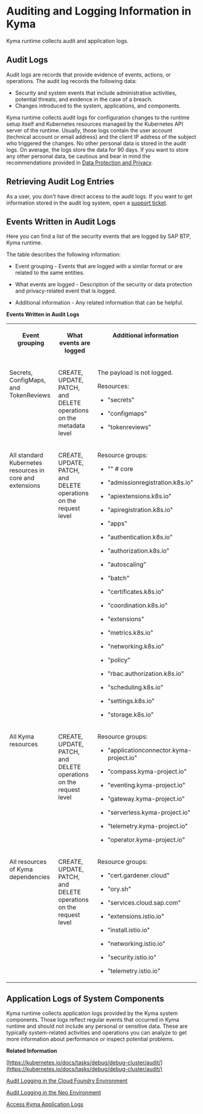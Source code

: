 <!-- loio935e241ca726412597175bef2add8c57 -->

# Auditing and Logging Information in Kyma

Kyma runtime collects audit and application logs.



<a name="loio935e241ca726412597175bef2add8c57__section_jsc_p14_zkb"/>

## Audit Logs

Audit logs are records that provide evidence of events, actions, or operations. The audit log records the following data:

-   Security and system events that include administrative activities, potential threats, and evidence in the case of a breach.
-   Changes introduced to the system, applications, and components.

Kyma runtime collects audit logs for configuration changes to the runtime setup itself and Kubernetes resources managed by the Kubernetes API server of the runtime. Usually, those logs contain the user account \(technical account or email address\) and the client IP address of the subject who triggered the changes. No other personal data is stored in the audit logs. On average, the logs store the data for 90 days. If you want to store any other personal data, be cautious and bear in mind the recommendations provided in [Data Protection and Privacy](data-protection-and-privacy-7e513d3.md).



<a name="loio935e241ca726412597175bef2add8c57__section_kct_3j4_zkb"/>

## Retrieving Audit Log Entries

As a user, you don't have direct access to the audit logs. If you want to get information stored in the audit log system, open a [support ticket](https://support.sap.com/en/index.html).



<a name="loio935e241ca726412597175bef2add8c57__section_mly_gxv_tzb"/>

## Events Written in Audit Logs

Here you can find a list of the security events that are logged by SAP BTP, Kyma runtime.



The table describes the following information:

-   Event grouping - Events that are logged with a similar format or are related to the same entities.

-   What events are logged - Description of the security or data protection and privacy-related event that is logged.

-   Additional information - Any related information that can be helpful.




**Events Written in Audit Logs**


<table>
<tr>
<th valign="top">

Event grouping

</th>
<th valign="top">

What events are logged

</th>
<th valign="top">

Additional information

</th>
</tr>
<tr>
<td valign="top">

Secrets, ConfigMaps, and TokenReviews

</td>
<td valign="top">

CREATE, UPDATE, PATCH, and DELETE operations on the metadata level

</td>
<td valign="top">

The payload is not logged.

Resources:

-   "secrets"

-   "configmaps"

-   "tokenreviews"




</td>
</tr>
<tr>
<td valign="top">

All standard Kubernetes resources in core and extensions

</td>
<td valign="top">

CREATE, UPDATE, PATCH, and DELETE operations on the request level

</td>
<td valign="top">

Resource groups:

-   "" \# core

-   "admissionregistration.k8s.io"

-   "apiextensions.k8s.io"

-   "apiregistration.k8s.io"

-   "apps"

-   "authentication.k8s.io"

-   "authorization.k8s.io"

-   "autoscaling"

-   "batch"

-   "certificates.k8s.io"

-   "coordination.k8s.io"

-   "extensions"

-   "metrics.k8s.io"

-   "networking.k8s.io"

-   "policy"

-   "rbac.authorization.k8s.io"

-   "scheduling.k8s.io"

-   "settings.k8s.io"

-   "storage.k8s.io"




</td>
</tr>
<tr>
<td valign="top">

All Kyma resources

</td>
<td valign="top">

CREATE, UPDATE, PATCH, and DELETE operations on the request level

</td>
<td valign="top">

Resource groups:

-   "applicationconnector.kyma-project.io"

-   "compass.kyma-project.io"

-   "eventing.kyma-project.io"

-   "gateway.kyma-project.io"

-   "serverless.kyma-project.io"

-   "telemetry.kyma-project.io"

-   "operator.kyma-project.io"




</td>
</tr>
<tr>
<td valign="top">

All resources of Kyma dependencies

</td>
<td valign="top">

CREATE, UPDATE, PATCH, and DELETE operations on the request level

</td>
<td valign="top">

Resource groups:

-   "cert.gardener.cloud"

-   "ory.sh"

-   "services.cloud.sap.com"

-   "extensions.istio.io"

-   "install.istio.io"

-   "networking.istio.io"

-   "security.istio.io"

-   "telemetry.istio.io"




</td>
</tr>
</table>



<a name="loio935e241ca726412597175bef2add8c57__section_uf3_xjv_2lb"/>

## Application Logs of System Components

Kyma runtime collects application logs provided by the Kyma system components. Those logs reflect regular events that occurred in Kyma runtime and should not include any personal or sensitive data. These are typically system-related activities and operations you can analyze to get more information about performance or inspect potential problems.

**Related Information**  


[https://kubernetes.io/docs/tasks/debug/debug-cluster/audit/](https://kubernetes.io/docs/tasks/debug/debug-cluster/audit/)

[Audit Logging in the Cloud Foundry Environment](https://help.sap.com/viewer/65de2977205c403bbc107264b8eccf4b/Cloud/en-US/f92c86ab11f6474ea5579d839051c334.html)

[Audit Logging in the Neo Environment](https://help.sap.com/viewer/ea72206b834e4ace9cd834feed6c0e09/Cloud/en-US/02c39712c1064c96b37c1ea5bc9420dc.html)

[Access Kyma Application Logs](../50-administration-and-ops/access-kyma-application-logs-25180f4.md "Get insights into your applications, microservices, and Functions by viewing the respective logs. To check out real-time logs immediately, use the Kubernetes functionalities - either in Kyma dashboard, or with kubectl.")

